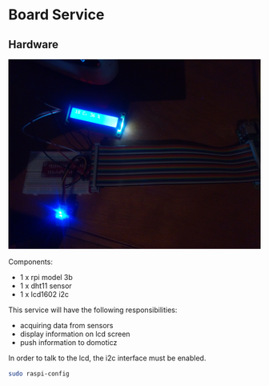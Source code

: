 
# Board Service

## Hardware

![hardware setup](docs/images/setup.jpg)


Components:
- 1 x rpi model 3b
- 1 x dht11 sensor
- 1 x lcd1602 i2c

This service will have the following responsibilities:

- acquiring data from sensors
- display information on lcd screen
- push information to domoticz

In order to talk to the lcd, the i2c interface must be enabled.

``` sh
sudo raspi-config
```
